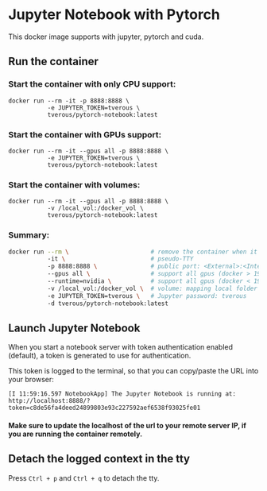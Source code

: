 # Jupyter Notebook with Pytorch

This docker image supports with jupyter, pytorch and cuda.

## Run the container

### Start the container with only CPU support:
```
docker run --rm -it -p 8888:8888 \
           -e JUPYTER_TOKEN=tverous \
           tverous/pytorch-notebook:latest
```

### Start the container with GPUs support:
```
docker run --rm -it --gpus all -p 8888:8888 \
           -e JUPYTER_TOKEN=tverous \
           tverous/pytorch-notebook:latest
```

### Start the container with volumes:
```
docker run --rm -it --gpus all -p 8888:8888 \
           -v /local_vol:/docker_vol \
           tverous/pytorch-notebook:latest
```

### Summary:
```bash
docker run --rm \                       # remove the container when it exits
           -it \                        # pseudo-TTY
           -p 8888:8888 \               # public port: <External>:<Internal>
           --gpus all \                 # support all gpus (docker > 19.03)
           --runtime=nvidia \           # support all gpus (docker < 19.03)
           -v /local_vol:/docker_vol \  # volume: mapping local folder to container
           -e JUPYTER_TOKEN=tverous \   # Jupyter password: tverous
           -d tverous/pytorch-notebook:latest
```

## Launch Jupyter Notebook

When you start a notebook server with token authentication enabled (default), a token is generated to use for authentication. 

This token is logged to the terminal, so that you can copy/paste the URL into your browser:
```
[I 11:59:16.597 NotebookApp] The Jupyter Notebook is running at:
http://localhost:8888/?token=c8de56fa4deed24899803e93c227592aef6538f93025fe01
```

#### Make sure to update the localhost of the url to your remote server IP, if you are running the container remotely.

## Detach the logged context in the tty

Press `Ctrl + p` and `Ctrl + q` to detach the tty.
